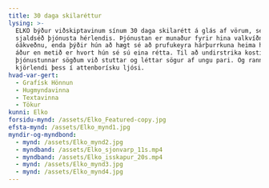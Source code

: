 ```yaml
---
title: 30 daga skilaréttur
lysing: >-
  ELKO býður viðskiptavinum sínum 30 daga skilarétt á glás af vörum, sem er
  sjaldséð þjónusta hérlendis. Þjónustan er munaður fyrir hina valkvíðnu og
  óákveðnu, enda þýðir hún að hægt sé að prufukeyra hárþurrkuna heima hjá sér
  áður en metið er hvort hún sé sú eina rétta. Til að undirstrika kosti
  þjónustunnar sögðum við stuttar og léttar sögur af ungu pari. Og rannsökuðum
  kjörlendi þess í attenborísku ljósi.
hvad-var-gert:
  - Grafísk Hönnun
  - Hugmyndavinna
  - Textavinna
  - Tökur
kunni: Elko
forsidu-mynd: /assets/Elko_Featured-copy.jpg
efsta-mynd: /assets/Elko_mynd1.jpg
myndir-og-myndbond:
  - mynd: /assets/Elko_mynd2.jpg
  - myndband: /assets/Elko_sjonvarp_11s.mp4
  - myndband: /assets/Elko_isskapur_20s.mp4
  - mynd: /assets/Elko_mynd3.jpg
  - mynd: /assets/Elko_mynd4.jpg
---
```



